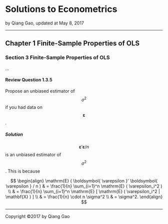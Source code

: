 # Solutions to Econometrics

by Qiang Gao, updated at May 8, 2017

---

## Chapter 1 Finite-Sample Properties of OLS

### Section 3 Finite-Sample Properties of OLS

...

#### Review Question 1.3.5

Propose an unbiased estimator of $$ \sigma^2 $$ if you had data on $$ \boldsymbol{ \varepsilon } $$.

##### Solution

$$ \boldsymbol{ \varepsilon }' \boldsymbol{ \varepsilon } / n $$ is an unbiased estimator of $$ \sigma^2 $$. This is because

$$
\begin{align}
\mathrm{E} ( \boldsymbol{ \varepsilon }' \boldsymbol{ \varepsilon } / n )
& =
\frac{1}{n} \sum_{i=1}^n \mathrm{E} ( \varepsilon_i^2 )
\\ & =
\frac{1}{n} \sum_{i=1}^n \mathrm{E} [ \mathrm{E} ( \varepsilon_i^2 | \mathbf{X} ) ]
\\ & =
\frac{1}{n} \cdot n \sigma^2
\\ & =
\sigma^2.
\end{align}
$$

---

Copyright ©2017 by Qiang Gao